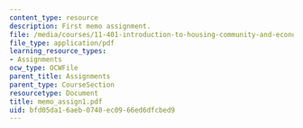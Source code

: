 ```yaml
---
content_type: resource
description: First memo assignment.
file: /media/courses/11-401-introduction-to-housing-community-and-economic-development-fall-2003/bfd05da16aeb0740ec0966ed6dfcbed9_memo_assign1.pdf
file_type: application/pdf
learning_resource_types:
- Assignments
ocw_type: OCWFile
parent_title: Assignments
parent_type: CourseSection
resourcetype: Document
title: memo_assign1.pdf
uid: bfd05da1-6aeb-0740-ec09-66ed6dfcbed9
---
```

